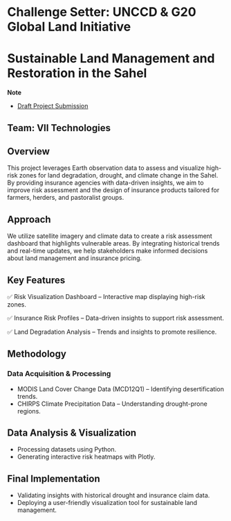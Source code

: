 # Challenge Setter: UNCCD & G20 Global Land Initiative
# Sustainable Land Management and Restoration in the Sahel

**Note**
- [Draft Project Submission](https://docs.google.com/document/d/1iaRqgNmD3w2Ojq2UBqUM5K4QYVadbyZqg1DRbO_yDdI/edit?usp=sharing)

## Team: VII Technologies 
## Overview
This project leverages Earth observation data to assess and visualize high-risk zones for land degradation, drought, and climate change in the Sahel. By providing insurance agencies with data-driven insights, we aim to improve risk assessment and the design of insurance products tailored for farmers, herders, and pastoralist groups.

## Approach
We utilize satellite imagery and climate data to create a risk assessment dashboard that highlights vulnerable areas. By integrating historical trends and real-time updates, we help stakeholders make informed decisions about land management and insurance pricing.

## Key Features
✅ Risk Visualization Dashboard – Interactive map displaying high-risk zones.

✅ Insurance Risk Profiles – Data-driven insights to support risk assessment.

✅ Land Degradation Analysis – Trends and insights to promote resilience.

## Methodology
### Data Acquisition & Processing

- MODIS Land Cover Change Data (MCD12Q1) – Identifying desertification trends.
- CHIRPS Climate Precipitation Data – Understanding drought-prone regions.
## Data Analysis & Visualization

- Processing datasets using Python.
- Generating interactive risk heatmaps with Plotly.
## Final Implementation

- Validating insights with historical drought and insurance claim data.
- Deploying a user-friendly visualization tool for sustainable land management.

